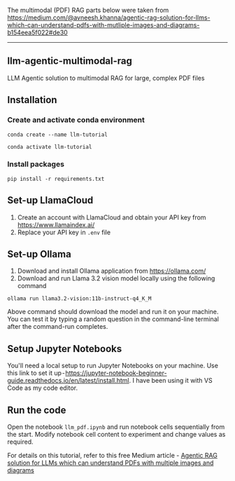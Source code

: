 The multimodal (PDF) RAG parts below were taken from https://medium.com/@avneesh.khanna/agentic-rag-solution-for-llms-which-can-understand-pdfs-with-mutliple-images-and-diagrams-b154eea5f022#de30

---


## llm-agentic-multimodal-rag
LLM Agentic solution to multimodal RAG for large, complex PDF files

## Installation

### Create and activate conda environment
`conda create --name llm-tutorial`

`conda activate llm-tutorial`

### Install packages
`pip install -r requirements.txt`

## Set-up LlamaCloud
1. Create an account with LlamaCloud and obtain your API key from https://www.llamaindex.ai/
2. Replace your API key in `.env` file

## Set-up Ollama
1. Download and install Ollama application from https://ollama.com/
2. Download and run Llama 3.2 vision model locally using the following command

```
ollama run llama3.2-vision:11b-instruct-q4_K_M
```

Above command should download the model and run it on your machine. You can test it by typing a random question in the command-line terminal after the command-run completes.

## Setup Jupyter Notebooks
You'll need a local setup to run Jupyter Notebooks on your machine. Use this link to set it up - https://jupyter-notebook-beginner-guide.readthedocs.io/en/latest/install.html. I have been using it with VS Code as my code editor.

## Run the code
Open the notebook `llm_pdf.ipynb` and run notebook cells sequentially from the start. Modify notebook cell content to experiment and change values as required.

For details on this tutorial, refer to this free Medium article - [Agentic RAG solution for LLMs which can understand PDFs with multiple images and diagrams](https://medium.com/@avneesh.khanna/agentic-rag-solution-for-llms-which-can-understand-pdfs-with-mutliple-images-and-diagrams-b154eea5f022)

